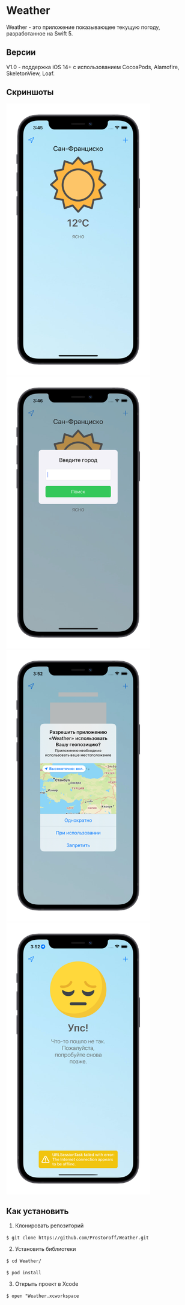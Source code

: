 # Weather
Weather - это приложение показывающее текущую погоду, разработанное на Swift 5.
## Версии
V1.0 - поддержка iOS 14+ с использованием CocoaPods, Alamofire, SkeletonView, Loaf.
## Скриншоты
<img src="screenshots/one.jpg" width="382.5" height="723"/> <img src="screenshots/two.jpg" width="382.5" height="723"/>
<img src="screenshots/three.jpg" width="382.5" height="723"/> <img src="screenshots/four.jpg" width="382.5" height="723"/>
## Как установить
1. Клонировать репозиторий 

`$ git clone https://github.com/Prostoroff/Weather.git`

2. Установить библиотеки

`$ cd Weather/`

`$ pod install`

3. Открыть проект в Xcode

`$ open "Weather.xcworkspace`

